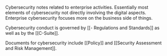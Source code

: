 Cybersecurity notes related to enterprise activities. Essentially most elements of cybersecurity not directly involving the digital aspects. Enterprise cybersecurity focuses more on the business side of things.

Cybersecurity conduct is governed by [[- Regulations and Standards]] as well as by the [[C-Suite]].

Documents for cybersecurity include [[Policy]] and [[Security Assessment and Risk Management]].


